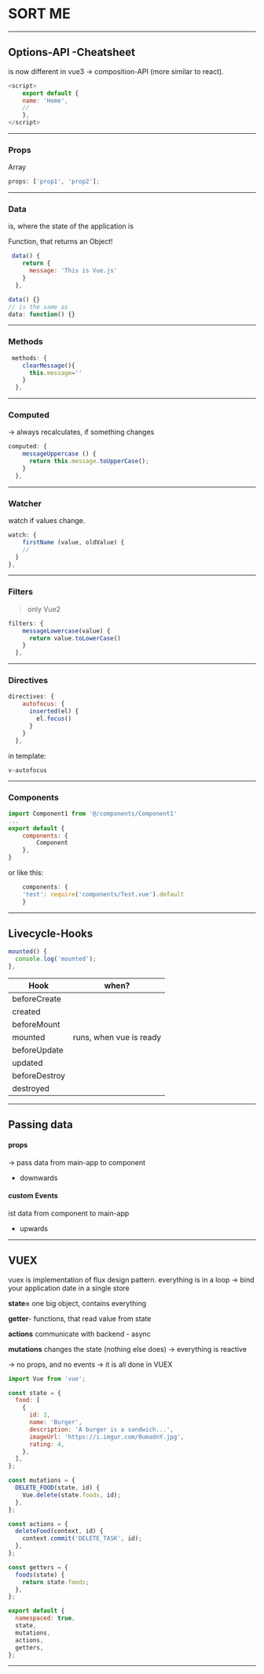 # SORT ME



---

## Options-API -Cheatsheet

is now different in vue3 -> composition-API (more similar to react).

```js
<script>
	export default {
  	name: 'Home',
    //
	},
</script>
```

---

### Props

Array

```js
props: ['prop1', 'prop2'];
```

---

### Data

is, where the state of the application is

Function, that returns an Object!

```js
 data() {
    return {
      message: 'This is Vue.js'
    }
  },

```

```js
data() {}
// is the same as
data: function() {}
```

---

### Methods

```js
 methods: {
    clearMessage(){
      this.message=''
    }
  },
```

---

### Computed

-> always recalculates, if something changes

```js
computed: {
    messageUppercase () {
      return this.message.toUpperCase();
    }
  },
```

---

### Watcher

watch if values change.

```js
watch: {
	firstName (value, oldValue) {
    //
  }
},
```

---

### Filters

> only Vue2

```js
filters: {
    messageLowercase(value) {
      return value.toLowerCase()
    }
  },
```

---

### Directives

```js
directives: {
    autofocus: {
      inserted(el) {
        el.focus()
      }
    }
  },
```

in template:

```
v-autofocus
```

---

### Components

```js
import Component1 from '@/components/Component1'
...
export default {
	components: {
		Component
	},
}
```

or like this:

```js
	components: {
  	'test': require('components/Test.vue').default
	}
```

---

## Livecycle-Hooks

```js
mounted() {
  console.log('mounted');
},
```

| Hook          | when?                   |
| ------------- | ----------------------- |
| beforeCreate  |                         |
| created       |                         |
| beforeMount   |                         |
| mounted       | runs, when vue is ready |
| beforeUpdate  |                         |
| updated       |                         |
| beforeDestroy |                         |
| destroyed     |                         |

---

## Passing data

#### props

-> pass data from main-app to component

- downwards

#### custom Events

ist data from component to main-app

- upwards

---

## VUEX

vuex is implementation of flux design pattern. everything is in a loop -> bind your application date in a single store

**state=** one big object, contains everything

**getter**- functions, that read value from state

**actions** communicate with backend - async

**mutations** changes the state (nothing else does) -> everything is reactive

-> no props, and no events -> it is all done in VUEX

```js
import Vue from 'vue';

const state = {
  food: [
    {
      id: 1,
      name: 'Burger',
      description: 'A burger is a sandwich...',
      imageUrl: 'https://i.imgur.com/0umadnY.jpg',
      rating: 4,
    },
  ],
};

const mutations = {
  DELETE_FOOD(state, id) {
    Vue.delete(state.foods, id);
  },
};

const actions = {
  deleteFood(context, id) {
    context.commit('DELETE_TASK', id);
  },
};

const getters = {
  foods(state) {
    return state.foods;
  },
};

export default {
  namespaced: true,
  state,
  mutations,
  actions,
  getters,
};
```

---

